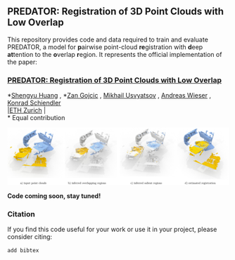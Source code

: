 ## PREDATOR: Registration of 3D Point Clouds with Low Overlap
This repository provides code and data required to train and evaluate PREDATOR, a  model  for  **p**airwise point-cloud **re**gistration with **d**eep **at**tention to the **o**verlap **r**egion. It represents the official implementation of the paper:

### [PREDATOR: Registration of 3D Point Clouds with Low Overlap](https://addlink)
\*[Shengyu Huang](https://shengyuh.github.io)
, \*[Zan Gojcic](https://zgojcic.github.io/)
, [Mikhail Usvyatsov](https://prs.igp.ethz.ch/content/specialinterest/baug/institute-igp/photogrammetry-and-remote-sensing/en/group/people/person-detail.html?persid=242711)
, [Andreas Wieser](https://gseg.igp.ethz.ch/people/group-head/prof-dr--andreas-wieser.html)
, [Konrad Schiendler](https://prs.igp.ethz.ch/group/people/person-detail.schindler.html)\
|[ETH Zurich](https://igp.ethz.ch/) |\
\* Equal contribution



![Predator_teaser](figures/teaser_predator.jpg?raw=true)

**Code coming soon, stay tuned!**

### Citation

If you find this code useful for your work or use it in your project, please consider citing:


```shell
add bibtex
```


